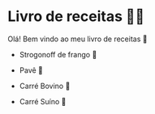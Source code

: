 # Livro de receitas :man_cook:

Olá! Bem vindo ao meu livro de receitas :wave:

* Strogonoff de frango :chicken:

* Pavê :cake:

* Carré Bovino :ox:

* Carré Suíno :pig:
